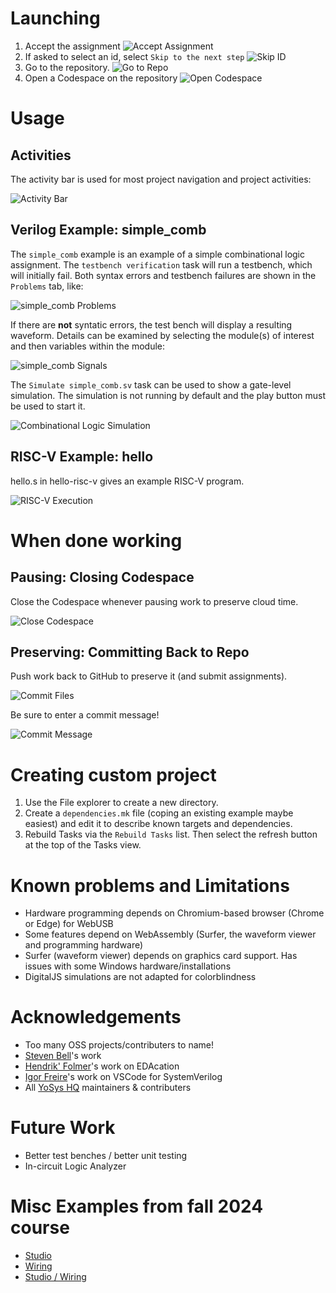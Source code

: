 # Launching

1. Accept the assignment
   ![Accept Assignment](./doc/images/GHC_Accept.png)
2. If asked to select an id, select `Skip to the next step`
   ![Skip ID](./doc/images/GHC_IDlist.png)
3. Go to the repository.
   ![Go to Repo](./doc/images/GHC_Assignment.png)
4. Open a Codespace on the repository
   ![Open Codespace](./doc/images/GHC_CreateCodespace.png)

# Usage

## Activities

The activity bar is used for most project navigation and project activities:

![Activity Bar](./doc/images/VSCodeActivityBar.png)

## Verilog Example: simple_comb

The `simple_comb` example is an example of a simple combinational logic assignment.  The `testbench verification` task will run a testbench, which will initially fail.  Both syntax errors and testbench failures are shown in the `Problems` tab, like:

![simple_comb Problems](./doc/images/simple_comb.png)

If there are **not** syntatic errors, the test bench will display a resulting waveform.  Details can be examined by selecting the module(s) of interest and then variables within the module:

![simple_comb Signals](./doc/images/abc.png)

The `Simulate simple_comb.sv` task can be used to show a gate-level simulation. The simulation is not running by default and the play button must be used to start it.

![Combinational Logic Simulation](./doc/images/comb_logic_sim.png)

## RISC-V Example: hello

hello.s in hello-risc-v gives an example RISC-V program.

![RISC-V Execution](./doc/images/risc-v-execution.png)

# When done working

## Pausing: Closing Codespace

Close the Codespace whenever pausing work to preserve cloud time.

![Close Codespace](./doc/images/CodeSpaceStop.png)

## Preserving: Committing Back to Repo

Push work back to GitHub to preserve it (and submit assignments).

![Commit Files](./doc/images/CommitAndPush.png)

Be sure to enter a commit message!

![Commit Message](./doc/images/Message.png)

# Creating custom project

1. Use the File explorer to create a new directory.
2. Create a `dependencies.mk` file (coping an existing example maybe easiest) and edit it to describe known targets and dependencies.
3. Rebuild Tasks via the `Rebuild Tasks` list. Then select the refresh button at the top of the Tasks view.

# Known problems and Limitations

* Hardware programming depends on Chromium-based browser (Chrome or Edge) for WebUSB
* Some features depend on WebAssembly (Surfer, the waveform viewer and programming hardware)
* Surfer (waveform viewer) depends on graphics card support.  Has issues with some Windows hardware/installations
* DigitalJS simulations are not adapted for colorblindness

# Acknowledgements

* Too many OSS projects/contributers to name!
* [Steven Bell](https://nemo.asee.org/public/conferences/327/papers/39742/view)'s work
* [Hendrik' Folmer](https://github.com/EDAcation)'s work on EDAcation
* [Igor Freire](https://igorfreire.com.br/2023/06/18/vscode-setup-for-systemverilog-development/)'s work on VSCode for SystemVerilog
* All [YoSys HQ](https://yosyshq.net/) maintainers & contributers

# Future Work

* Better test benches / better unit testing
* In-circuit Logic Analyzer


# Misc Examples from fall 2024 course

* [Studio](https://wustl-cse260m-fl24.github.io/studios/studio07a)
* [Wiring](https://wustl-cse260m-fl24.github.io/studios/7/SwitchesRGB_bb.png)
* [Studio / Wiring](https://wustl-cse260m-fl24.github.io/studios/studio07b)

